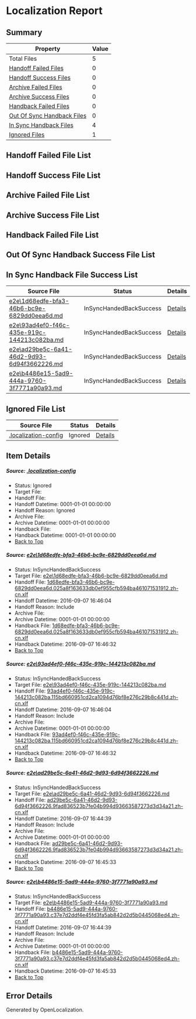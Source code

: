 # <a name='report-top'></a> Localization Report

## Summary
 Property | Value 
 -------- | ----- 
 Total Files | 5
[ Handoff Failed Files ](#handoff-failed-list)| 0
[ Handoff Success Files ](#handoff-success-list)| 0
[ Archive Failed Files ](#archive-failed-list)| 0
[ Archive Success Files ](#archive-success-list)| 0
[ Handback Failed Files ](#handback-failed-list)| 0
[ Out Of Sync Handback Files ](#outofsync-handback-success-list)| 0
[ In Sync Handback Files ](#insync-handback-success-list)| 4
[ Ignored Files ](#ignored-list)| 1

## <a name='handoff-failed-list'></a> Handoff Failed File List

## <a name='handoff-success-list'></a> Handoff Success File List

## <a name='archive-failed-list'></a> Archive Failed File List

## <a name='archive-success-list'></a> Archive Success File List

## <a name='handback-failed-list'></a> Handback Failed File List

## <a name='outofsync-handback-success-list'></a> Out Of Sync Handback Success File List

## <a name='insync-handback-success-list'></a> In Sync Handback File Success List
 Source File | Status | Details 
 ----------- | ------ | ------- 
 [e2e\1d68edfe-bfa3-46b6-bc9e-6829dd0eea6d.md](https://github.com/OpenLocalizationTestOrg/ol-test0/blob/d5505ffd1a3266146d79fd4f3fcfb795eb2932b6/e2e/1d68edfe-bfa3-46b6-bc9e-6829dd0eea6d.md) | InSyncHandedBackSuccess | [Details](#8854d1167ddbca188485b3cafbb10730a18834801)
 [e2e\93ad4ef0-f46c-435e-919c-144213c082ba.md](https://github.com/OpenLocalizationTestOrg/ol-test0/blob/d5505ffd1a3266146d79fd4f3fcfb795eb2932b6/e2e/93ad4ef0-f46c-435e-919c-144213c082ba.md) | InSyncHandedBackSuccess | [Details](#94bf335d1b49a878a6896e82f9a62016988207f52)
 [e2e\ad29be5c-6a41-46d2-9d93-6d94f3662226.md](https://github.com/OpenLocalizationTestOrg/ol-test0/blob/9385eb47e46e9987f676bdfeaa94b5ecfa021358/e2e/ad29be5c-6a41-46d2-9d93-6d94f3662226.md) | InSyncHandedBackSuccess | [Details](#9e164a8799a66e73d9178eff86f28f4ade9268eb3)
 [e2e\b4486e15-5ad9-444a-9760-3f7771a90a93.md](https://github.com/OpenLocalizationTestOrg/ol-test0/blob/9385eb47e46e9987f676bdfeaa94b5ecfa021358/e2e/b4486e15-5ad9-444a-9760-3f7771a90a93.md) | InSyncHandedBackSuccess | [Details](#6c1003ff519065278b5048321c0286bb40b518014)

## <a name='ignored-list'></a> Ignored File List
 Source File | Status | Details 
 ----------- | ------ | ------- 
 [.localization-config](https://github.com/OpenLocalizationTestOrg/ol-test0/blob/d5505ffd1a3266146d79fd4f3fcfb795eb2932b6/.localization-config) | Ignored | [Details](#3d4f252ac210baf56311d7e97dcc2db10974dbd20)

## Item Details
##### <a name='3d4f252ac210baf56311d7e97dcc2db10974dbd20'></a> Source: [.localization-config](https://github.com/OpenLocalizationTestOrg/ol-test0/blob/d5505ffd1a3266146d79fd4f3fcfb795eb2932b6/.localization-config)
* Status: Ignored
* Target File: 
* Handoff File: 
* Handoff Datetime: 0001-01-01 00:00:00
* Handoff Reason: Ignored
* Archive File: 
* Archive Datetime: 0001-01-01 00:00:00
* Handback File: 
* Handback Datetime: 0001-01-01 00:00:00
* [Back to Top](#report-top)

##### <a name='8854d1167ddbca188485b3cafbb10730a18834801'></a> Source: [e2e\1d68edfe-bfa3-46b6-bc9e-6829dd0eea6d.md](https://github.com/OpenLocalizationTestOrg/ol-test0/blob/d5505ffd1a3266146d79fd4f3fcfb795eb2932b6/e2e/1d68edfe-bfa3-46b6-bc9e-6829dd0eea6d.md)
* Status: InSyncHandedBackSuccess
* Target File: [e2e\1d68edfe-bfa3-46b6-bc9e-6829dd0eea6d.md](https://github.com/OpenLocalizationTestOrg/ol-test0-zhcn/blob/330996af2ca5a547bdea8e7ca7e41664c417018a/e2e/1d68edfe-bfa3-46b6-bc9e-6829dd0eea6d.md)
* Handoff File: [1d68edfe-bfa3-46b6-bc9e-6829dd0eea6d.025a8f163633db0ef955cfb594ba461071531912.zh-cn.xlf](https://github.com/OpenLocalizationTestOrg/ol-test0-handoff/blob/e12b62de694a585ede493ebcdaf250f5c84fd994/ol-handoff/OpenLocalizationTestOrg/ol-test0-zhcn/ci/ht/1d68edfe-bfa3-46b6-bc9e-6829dd0eea6d.025a8f163633db0ef955cfb594ba461071531912.zh-cn.xlf)
* Handoff Datetime: 2016-09-07 16:46:04
* Handoff Reason: Include
* Archive File: 
* Archive Datetime: 0001-01-01 00:00:00
* Handback File: [1d68edfe-bfa3-46b6-bc9e-6829dd0eea6d.025a8f163633db0ef955cfb594ba461071531912.zh-cn.xlf](https://github.com/OpenLocalizationTestOrg/ol-test0-handback/blob/d7a8342cfd35a20de50a14ecf32bf3a6019a65ce/ol-handback/OpenLocalizationTestOrg/ol-test0-zhcn/ci/ht/1d68edfe-bfa3-46b6-bc9e-6829dd0eea6d.025a8f163633db0ef955cfb594ba461071531912.zh-cn.xlf)
* Handback Datetime: 2016-09-07 16:46:32
* [Back to Top](#report-top)

##### <a name='94bf335d1b49a878a6896e82f9a62016988207f52'></a> Source: [e2e\93ad4ef0-f46c-435e-919c-144213c082ba.md](https://github.com/OpenLocalizationTestOrg/ol-test0/blob/d5505ffd1a3266146d79fd4f3fcfb795eb2932b6/e2e/93ad4ef0-f46c-435e-919c-144213c082ba.md)
* Status: InSyncHandedBackSuccess
* Target File: [e2e\93ad4ef0-f46c-435e-919c-144213c082ba.md](https://github.com/OpenLocalizationTestOrg/ol-test0-zhcn/blob/330996af2ca5a547bdea8e7ca7e41664c417018a/e2e/93ad4ef0-f46c-435e-919c-144213c082ba.md)
* Handoff File: [93ad4ef0-f46c-435e-919c-144213c082ba.115bd660951cd2ca1094d76bf8e276c29b8c441d.zh-cn.xlf](https://github.com/OpenLocalizationTestOrg/ol-test0-handoff/blob/e12b62de694a585ede493ebcdaf250f5c84fd994/ol-handoff/OpenLocalizationTestOrg/ol-test0-zhcn/ci/ht/93ad4ef0-f46c-435e-919c-144213c082ba.115bd660951cd2ca1094d76bf8e276c29b8c441d.zh-cn.xlf)
* Handoff Datetime: 2016-09-07 16:46:04
* Handoff Reason: Include
* Archive File: 
* Archive Datetime: 0001-01-01 00:00:00
* Handback File: [93ad4ef0-f46c-435e-919c-144213c082ba.115bd660951cd2ca1094d76bf8e276c29b8c441d.zh-cn.xlf](https://github.com/OpenLocalizationTestOrg/ol-test0-handback/blob/d7a8342cfd35a20de50a14ecf32bf3a6019a65ce/ol-handback/OpenLocalizationTestOrg/ol-test0-zhcn/ci/ht/93ad4ef0-f46c-435e-919c-144213c082ba.115bd660951cd2ca1094d76bf8e276c29b8c441d.zh-cn.xlf)
* Handback Datetime: 2016-09-07 16:46:32
* [Back to Top](#report-top)

##### <a name='9e164a8799a66e73d9178eff86f28f4ade9268eb3'></a> Source: [e2e\ad29be5c-6a41-46d2-9d93-6d94f3662226.md](https://github.com/OpenLocalizationTestOrg/ol-test0/blob/9385eb47e46e9987f676bdfeaa94b5ecfa021358/e2e/ad29be5c-6a41-46d2-9d93-6d94f3662226.md)
* Status: InSyncHandedBackSuccess
* Target File: [e2e\ad29be5c-6a41-46d2-9d93-6d94f3662226.md](https://github.com/OpenLocalizationTestOrg/ol-test0-zhcn/blob/4ec1b83fb0a3bf0fe18041bb385ad793dd002eb3/e2e/ad29be5c-6a41-46d2-9d93-6d94f3662226.md)
* Handoff File: [ad29be5c-6a41-46d2-9d93-6d94f3662226.9fad836523b7fe04b994d93663587273d3d34a21.zh-cn.xlf](https://github.com/OpenLocalizationTestOrg/ol-test0-handoff/blob/1b969df42fd0c52c1617ae79404d42c2134e3eaa/ol-handoff/OpenLocalizationTestOrg/ol-test0-zhcn/ci/high/ad29be5c-6a41-46d2-9d93-6d94f3662226.9fad836523b7fe04b994d93663587273d3d34a21.zh-cn.xlf)
* Handoff Datetime: 2016-09-07 16:44:39
* Handoff Reason: Include
* Archive File: 
* Archive Datetime: 0001-01-01 00:00:00
* Handback File: [ad29be5c-6a41-46d2-9d93-6d94f3662226.9fad836523b7fe04b994d93663587273d3d34a21.zh-cn.xlf](https://github.com/OpenLocalizationTestOrg/ol-test0-handback/blob/9315489d585d12d662f348e9a611956489b910c6/ol-handback/OpenLocalizationTestOrg/ol-test0-zhcn/ci/high/ad29be5c-6a41-46d2-9d93-6d94f3662226.9fad836523b7fe04b994d93663587273d3d34a21.zh-cn.xlf)
* Handback Datetime: 2016-09-07 16:45:33
* [Back to Top](#report-top)

##### <a name='6c1003ff519065278b5048321c0286bb40b518014'></a> Source: [e2e\b4486e15-5ad9-444a-9760-3f7771a90a93.md](https://github.com/OpenLocalizationTestOrg/ol-test0/blob/9385eb47e46e9987f676bdfeaa94b5ecfa021358/e2e/b4486e15-5ad9-444a-9760-3f7771a90a93.md)
* Status: InSyncHandedBackSuccess
* Target File: [e2e\b4486e15-5ad9-444a-9760-3f7771a90a93.md](https://github.com/OpenLocalizationTestOrg/ol-test0-zhcn/blob/4ec1b83fb0a3bf0fe18041bb385ad793dd002eb3/e2e/b4486e15-5ad9-444a-9760-3f7771a90a93.md)
* Handoff File: [b4486e15-5ad9-444a-9760-3f7771a90a93.c37e7d2ddf4e45fd3fa5ab842d2d5b0445068ed4.zh-cn.xlf](https://github.com/OpenLocalizationTestOrg/ol-test0-handoff/blob/1b969df42fd0c52c1617ae79404d42c2134e3eaa/ol-handoff/OpenLocalizationTestOrg/ol-test0-zhcn/ci/high/b4486e15-5ad9-444a-9760-3f7771a90a93.c37e7d2ddf4e45fd3fa5ab842d2d5b0445068ed4.zh-cn.xlf)
* Handoff Datetime: 2016-09-07 16:44:39
* Handoff Reason: Include
* Archive File: 
* Archive Datetime: 0001-01-01 00:00:00
* Handback File: [b4486e15-5ad9-444a-9760-3f7771a90a93.c37e7d2ddf4e45fd3fa5ab842d2d5b0445068ed4.zh-cn.xlf](https://github.com/OpenLocalizationTestOrg/ol-test0-handback/blob/9315489d585d12d662f348e9a611956489b910c6/ol-handback/OpenLocalizationTestOrg/ol-test0-zhcn/ci/high/b4486e15-5ad9-444a-9760-3f7771a90a93.c37e7d2ddf4e45fd3fa5ab842d2d5b0445068ed4.zh-cn.xlf)
* Handback Datetime: 2016-09-07 16:45:33
* [Back to Top](#report-top)


## Error Details

Generated by OpenLocalization.

